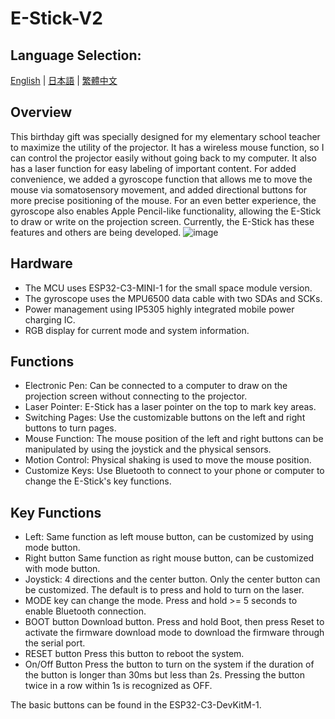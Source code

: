 # E-Stick-V2   
## Language Selection:
[English](https://github.com/Knockoi/E-STICK-V2/edit/main/README.md) | [日本語](https://github.com/Knockoi/E-Stick/blob/main/ReadmeCN.md) | [繁體中文](https://github.com/Knockoi/E-STICK-V2/edit/main/ReadmeTC.md)  
## Overview  
This birthday gift was specially designed for my elementary school teacher to maximize the utility of the projector. It has a wireless mouse function, so I can control the projector easily without going back to my computer.
It also has a laser function for easy labeling of important content. For added convenience, we added a gyroscope function that allows me to move the mouse via somatosensory movement, and added directional buttons for more precise positioning of the mouse.
For an even better experience, the gyroscope also enables Apple Pencil-like functionality, allowing the E-Stick to draw or write on the projection screen. Currently, the E-Stick has these features and others are being developed.
  ![image](https://github.com/Knockoi/E-Stick/blob/main/Image/%E8%9E%A2%E5%B9%95%E6%93%B7%E5%8F%96%E7%95%AB%E9%9D%A2%202023-09-16%20235403.png)
  
## Hardware  
- The MCU uses ESP32-C3-MINI-1 for the small space module version.
- The gyroscope uses the MPU6500 data cable with two SDAs and SCKs.
- Power management using IP5305 highly integrated mobile power charging IC.
- RGB display for current mode and system information.  

## Functions  
- Electronic Pen: Can be connected to a computer to draw on the projection screen without connecting to the projector.
- Laser Pointer: E-Stick has a laser pointer on the top to mark key areas.
- Switching Pages: Use the customizable buttons on the left and right buttons to turn pages.
- Mouse Function: The mouse position of the left and right buttons can be manipulated by using the joystick and the physical sensors.
- Motion Control: Physical shaking is used to move the mouse position.
- Customize Keys: Use Bluetooth to connect to your phone or computer to change the E-Stick's key functions.
  
## Key Functions  
- Left: Same function as left mouse button, can be customized by using mode button.
- Right button Same function as right mouse button, can be customized with mode button.
- Joystick: 4 directions and the center button. Only the center button can be customized. The default is to press and hold to turn on the laser.
- MODE key can change the mode. Press and hold >= 5 seconds to enable Bluetooth connection.
- BOOT button Download button. Press and hold Boot, then press Reset to activate the firmware download mode to download the firmware through the serial port.
- RESET button Press this button to reboot the system.
- On/Off Button Press the button to turn on the system if the duration of the button is longer than 30ms but less than 2s. Pressing the button twice in a row within 1s is recognized as OFF.
    
The basic buttons can be found in the ESP32-C3-DevKitM-1.
